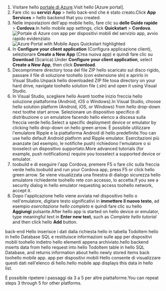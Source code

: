 
1. <span data-ttu-id="40c83-101">Visitare hello [portale di Azure].</span><span class="sxs-lookup"><span data-stu-id="40c83-101">Visit hello [Azure portal].</span></span>
2. <span data-ttu-id="40c83-102">Fare clic su **servizi App** > hello back-end che è stato creato.</span><span class="sxs-lookup"><span data-stu-id="40c83-102">Click **App Services** > hello backend that you created.</span></span>
3. <span data-ttu-id="40c83-103">Nelle impostazioni dell'app mobile hello, fare clic su **delle Guide rapide** > **Cordova**.</span><span class="sxs-lookup"><span data-stu-id="40c83-103">In hello mobile app settings, click **Quickstart** > **Cordova**.</span></span>
<span data-ttu-id="40c83-104">![Portale di Azure con app per dispositivi mobili del servizio app, avvio rapido evidenziato][quickstart]</span><span class="sxs-lookup"><span data-stu-id="40c83-104">![Azure Portal with Mobile Apps Quickstart highlighted][quickstart]</span></span>
4. <span data-ttu-id="40c83-105">In **Configure your client application** (Configura applicazione client), selezionare **Create a New App** (Crea nuova app) e quindi fare clic su **Download** (Scarica).</span><span class="sxs-lookup"><span data-stu-id="40c83-105">Under **Configure your client application**, select **Create a New App**, then click **Download**.</span></span>
2. <span data-ttu-id="40c83-106">Decomprimere directory tooa del file ZIP hello scaricato sul disco rigido, passare il file di soluzione toohello (con estensione sln) e aprirlo in Visual Studio.</span><span class="sxs-lookup"><span data-stu-id="40c83-106">Unpack hello downloaded ZIP file tooa directory on your hard drive, navigate toohello solution file (.sln) and  open it using Visual Studio.</span></span>
3. <span data-ttu-id="40c83-107">In Visual Studio, scegliere hello Avanti toothe inizio freccia hello soluzione piattaforma (Android, iOS o Windows).</span><span class="sxs-lookup"><span data-stu-id="40c83-107">In Visual Studio, choose hello solution platform (Android, iOS, or Windows) from hello drop-down next toothe start arrow.</span></span> <span data-ttu-id="40c83-108">Selezionare un dispositivo specifico di distribuzione o un emulatore facendo hello elenco a discesa sulla freccia verde hello.</span><span class="sxs-lookup"><span data-stu-id="40c83-108">Select a specific deployment device or emulator by clicking hello drop-down on hello green arrow.</span></span> <span data-ttu-id="40c83-109">È possibile utilizzare l'emulatore Ripple e la piattaforma Android di hello predefinite.</span><span class="sxs-lookup"><span data-stu-id="40c83-109">You can use hello default Android platform and Ripple emulator.</span></span> <span data-ttu-id="40c83-110">Esercitazioni più avanzate (ad esempio, le notifiche push) richiedono l'emulatore o si tooselect un dispositivo supportato.</span><span class="sxs-lookup"><span data-stu-id="40c83-110">More advanced tutorials (for example, push notifications) require you tooselect a supported device or emulator.</span></span>
4. <span data-ttu-id="40c83-111">toobuild e di eseguire l'app Cordova, premere F5 o fare clic sulla freccia verde hello.</span><span class="sxs-lookup"><span data-stu-id="40c83-111">toobuild and run your Cordova app, press F5 or click hello green arrow.</span></span> <span data-ttu-id="40c83-112">Se viene visualizzata una finestra di dialogo sicurezza hello emulatore richiedente toohello rete con accesso, lo accetta.</span><span class="sxs-lookup"><span data-stu-id="40c83-112">If you see a security dialog in hello emulator requesting access toohello network, accept it.</span></span>
5. <span data-ttu-id="40c83-113">Dopo l'applicazione hello viene avviata nel dispositivo hello o nell'emulatore, digitare testo significativi in **immettere il nuovo testo**, ad esempio *esercitazione hello completo* e quindi fare clic su hello **Aggiungi** pulsante.</span><span class="sxs-lookup"><span data-stu-id="40c83-113">After hello app is started on hello device or emulator, type meaningful text in **Enter new text**, such  as *Complete hello tutorial* and then click hello **Add** button.</span></span>

<span data-ttu-id="40c83-114">back-end Hello inserisce i dati dalla richiesta hello in tabella TodoItem hello in hello Database SQL e restituisce informazioni sulle app per dispositivi mobili toohello indietro hello elementi appena archiviato.</span><span class="sxs-lookup"><span data-stu-id="40c83-114">hello backend inserts data from hello request into hello TodoItem table in hello SQL Database, and returns information about hello newly stored items back toohello mobile app.</span></span> <span data-ttu-id="40c83-115">app per dispositivi mobili Hello consente di visualizzare questi dati nell'elenco di hello.</span><span class="sxs-lookup"><span data-stu-id="40c83-115">hello mobile app displays this data in hello list.</span></span>

<span data-ttu-id="40c83-116">È possibile ripetere i passaggi da 3 a 5 per altre piattaforme.</span><span class="sxs-lookup"><span data-stu-id="40c83-116">You can repeat steps 3 through 5 for other platforms.</span></span>

<!-- Images. -->
[quickstart]: ./media/app-service-mobile-configure-new-backend/quickstart.png

<!-- URLs -->
[portale di Azure]: https://portal.azure.com/
